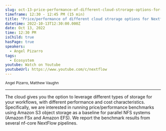 ```yaml
---
slug: oct-13-price-performance-of-different-cloud-strorage-options-for-nextflow-workflows
timeframe: 12:30 - 12:45 PM (15 min)
title: "Price/performance of different cloud strorage options for Nextflow workflows"
datetime: 2022-10-13T12:30:00.000Z
date: Oct 13, 2022
time: 12:30 PM
isChild: true
hasPage: true
speakers:
  - Angel Pizarro
tags:
  - Ecosystem
youtube: Watch on Youtube
youtubeUrl: https://www.youtube.com/c/nextflow
---
```

<div className="mb-4">
  <small className="typo-small">
    Angel Pizarro, Matthew Vaughn
  </small>
</div>

<hr className="border-t border-gray-50 mb-4 opacity-20" />

The cloud gives you the option to leverage different types of storage for your workflows, with different performance and cost characteristics. Specifically, we are interested in running price/performance benchmarks using Amazon S3 object storage as a baseline for parallel NFS systems (Amazon FSx and Amazon EFS). We report the benchmark results from several nf-core NextFlow pipelines.
